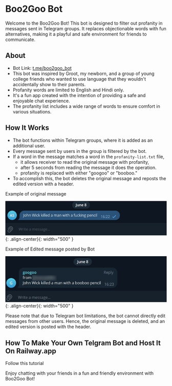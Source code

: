 # Boo2Goo Bot

Welcome to the Boo2Goo Bot! This bot is designed to filter out profanity in messages sent in Telegram groups. It replaces objectionable words with fun alternatives, making it a playful and safe environment for friends to communicate.

## About
- Bot Link: [t.me/boo2goo_bot](https://t.me/boo2goo_bot)
- This bot was inspired by Groot, my newborn, and a group of young college friends who wanted to use language that they wouldn't accidentally show to their parents.
- Profanity words are limited to English and Hindi only.
- It's a fun app created with the intention of providing a safe and enjoyable chat experience.
- The profanity list includes a wide range of words to ensure comfort in various situations.

## How It Works
- The bot functions within Telegram groups, where it is added as an additional user.
- Every message sent by users in the group is filtered by the bot.
- If a word in the message matches a word in the `profanity-list.txt` file, 
    - it allows receiver to read the original message with profanity,
    - after 5 seconds from reading the message it does the operation.
    - profanity is replaced with either "googoo" or "booboo."
- To accomplish this, the bot deletes the original message and reposts the edited version with a header.

Example of original message

![image-center](before.jpg){: .align-center}{: width="500" }

Example of Edited message posted by Bot

![image-center](after.jpg){: .align-center}{: width="500" }

Please note that due to Telegram bot limitations, the bot cannot directly edit messages from other users. Hence, the original message is deleted, and an edited version is posted with the header.

## How To Make Your Own Telgram Bot and Host It On Railway.app

Follow this tutorial

Enjoy chatting with your friends in a fun and friendly environment with Boo2Goo Bot!